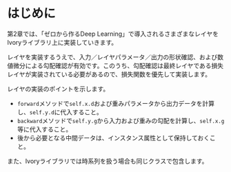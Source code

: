 # はじめに

第2章では、「ゼロから作るDeep Learning」で導入されるさまざまなレイヤをIvoryライブラリ上に実装していきます。

レイヤを実装するうえで、入力／レイヤパラメータ／出力の形状確認、および数値微分による勾配確認が有効です。このうち、勾配確認は最終レイヤである損失レイヤが実装されている必要があるので、損失関数を優先して実装します。

レイヤの実装のポイントを示します。

* `forward`メソッドで`self.x.d`および重みパラメータから出力データを計算し、`self.y.d`に代入すること。
* `backward`メソッドで`self.y.g`から入力および重みの勾配を計算し、`self.x.g`等に代入すること。
* 後から必要となる中間データは、インスタンス属性として保持しておくこと。

また、Ivoryライブラリでは時系列を扱う場合も同じクラスで包含します。
